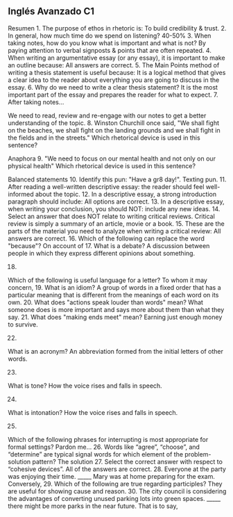 ## Inglés Avanzado C1

Resumen
1.
The purpose of ethos in rhetoric is:
To build credibility & trust.
2.
In general, how much time do we spend on listening?
40-50%
3.
When taking notes, how do you know what is important and what is not?
By paying attention to verbal signposts & points that are often repeated.
4.
When writing an argumentative essay (or any essay), it is important to make an outline because:
All answers are correct.
5.
The Main Points method of writing a thesis statement is useful because:
It is a logical method that gives a clear idea to the reader about everything you are going to discuss in the essay.
6.
Why do we need to write a clear thesis statement?
It is the most important part of the essay and prepares the reader for what to expect.
7.
After taking notes…

We need to read, review and re-engage with our notes to get a better understanding of the topic.
8.
Winston Churchill once said, "We shall fight on the beaches, we shall fight on the landing grounds and we shall fight in the fields and in the streets."
Which rhetorical device is used in this sentence?

Anaphora
9.
"We need to focus on our mental health and not only on our physical health"
Which rhetorical device is used in this sentence?

Balanced statements
10.
Identify this pun: "Have a gr8 day!".
Texting pun.
11.
After reading a well-written descriptive essay:
the reader should feel well-informed about the topic.
12.
In a descriptive essay, a strong introduction paragraph should include:
All options are correct.
13.
In a descriptive essay, when writing your conclusion, you should NOT:
include any new ideas.
14.
Select an answer that does NOT relate to writing critical reviews.
Critical review is simply a summary of an article, movie or a book.
15.
These are the parts of the material you need to analyze when writing a critical review:
All answers are correct.
16.
Which of the following can replace the word "because"?
On account of
17.
What is a debate?
A discussion between people in which they express different opinions about something.

18.
Which of the following is useful language for a letter?
To whom it may concern,
19.
What is an idiom?
A group of words in a fixed order that has a particular meaning that is different from the meanings of each word on its own.
20.
What does "actions speak louder than words" mean?
What someone does is more important and says more about them than what they say.
21.
What does "making ends meet" mean?
Earning just enough money to survive.

22.
What is an acronym?
An abbreviation formed from the initial letters of other words.

23.
What is tone?
How the voice rises and falls in speech.

24.
What is intonation?
How the voice rises and falls in speech.

25.
Which of the following phrases for interrupting is most appropriate for formal settings?
Pardon me…
26.
Words like “agree”, “choose”, and “determine” are typical signal words for which element of the problem-solution pattern?
The solution
27.
Select the correct answer with respect to “cohesive devices”.
All of the answers are correct.
28.
Everyone at the party was enjoying their time. _____ Mary was at home preparing for the exam.
Conversely,
29.
Which of the following are true regarding participles?
They are useful for showing cause and reason.
30.
The city council is considering the advantages of converting unused parking lots into green spaces. _____ there might be more parks in the near future.
That is to say,